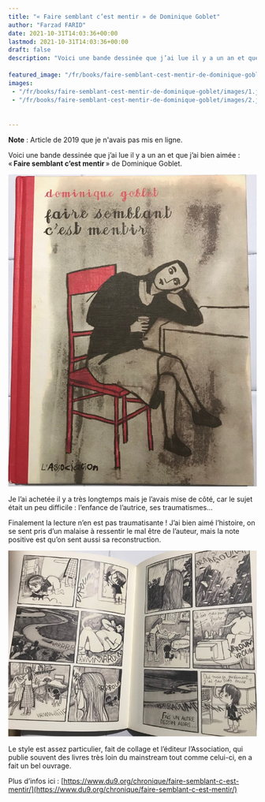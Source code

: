 ```yaml
---
title: "« Faire semblant c’est mentir » de Dominique Goblet"
author: "Farzad FARID"
date: 2021-10-31T14:03:36+00:00
lastmod: 2021-10-31T14:03:36+00:00
draft: false
description: "Voici une bande dessinée que j’ai lue il y a un an et que j’ai bien aimée : « Faire semblant c’est mentir » de Dominique Goblet."

featured_image: "/fr/books/faire-semblant-cest-mentir-de-dominique-goblet/images/1.jpeg" 
images:
 - "/fr/books/faire-semblant-cest-mentir-de-dominique-goblet/images/1.jpeg"
 - "/fr/books/faire-semblant-cest-mentir-de-dominique-goblet/images/2.jpeg"


---
```


**Note** : Article de 2019 que je n'avais pas mis en ligne.

Voici une bande dessinée que j’ai lue il y a un an et que j’ai bien aimée : « **Faire semblant c’est mentir** » de Dominique Goblet. 




![image](images/1.jpeg#layoutTextWidth)



Je l’ai achetée il y a très longtemps mais je l’avais mise de côté, car le sujet était un peu difficile : l’enfance de l’autrice, ses traumatismes…

Finalement la lecture n’en est pas traumatisante ! J’ai bien aimé l’histoire, on se sent pris d’un malaise à ressentir le mal être de l’auteur, mais la note positive est qu’on sent aussi sa reconstruction.




![image](images/2.jpeg#layoutTextWidth)



Le style est assez particulier, fait de collage et l’éditeur l’Association, qui publie souvent des livres très loin du mainstream tout comme celui-ci, en a fait un bel ouvrage.

Plus d’infos ici : [https://www.du9.org/chronique/faire-semblant-c-est-mentir/](https://www.du9.org/chronique/faire-semblant-c-est-mentir/)
